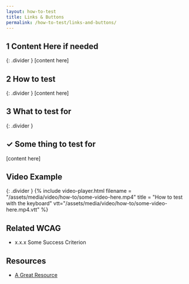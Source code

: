 ```yaml
---
layout: how-to-test
title: Links & Buttons
permalink: /how-to-test/links-and-buttons/
---
```


## <step-number>1</step-number> Content Here if needed
{: .divider }
[content here]

## <step-number>2</step-number> How to test
{: .divider }
[content here]

## <step-number>3</step-number> What to test for
{: .divider }

## ✓ Some thing to test for
[content here]

## Video Example
{: .divider }
{% include video-player.html filename = "/assets/media/video/how-to/some-video-here.mp4" title = "How to test with the keyboard" vtt="/assets/media/video/how-to/some-video-here.mp4.vtt" %}

## Related WCAG
- x.x.x Some Success Criterion

## Resources
- [A Great Resource](https://google.com/)